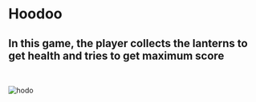# Hoodoo

 <h2>In this game, the player collects the lanterns to get health and tries to get maximum score</h2><br>
 
![hodo](https://user-images.githubusercontent.com/9268751/111064645-386d2480-84c6-11eb-8cb9-b2e3dfc3cd68.png)





